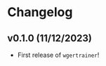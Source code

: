# Changelog

<!--next-version-placeholder-->

## v0.1.0 (11/12/2023)

- First release of `wgertrainer`!